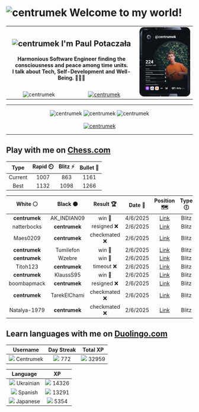 <h1>
  <img
    src="https://emojis.slackmojis.com/emojis/images/1531849430/4246/blob-sunglasses.gif"
    width="30"
    alt="centrumek"
  />
  Welcome to my world!
</h1>

<table>
  <tbody>
    <tr>
      <td align="center" width="70%" colspan="2">
        <h2>
          <img
            src="https://raw.githubusercontent.com/MartinHeinz/MartinHeinz/master/wave.gif"
            width="30px"
            alt="centrumek"
          />
          I'm Paul Potaczała
        </h2>
        <h4>
          Harmonious Software Engineer finding the consciousness and peace among time units.
          <br/>
          I talk about Tech, Self-Development and Well-Being. 🌿🧘🚀
        </h4>
      </td>
      <td width="30%" rowspan="2">
        <a href="https://app.daily.dev/centrumek">
          <img
            src="./devcard.svg"
            alt="centrumek"
          />
        </a>
      </td>
    </tr>
    <tr align="center">
      <td>
        <img
          src="https://komarev.com/ghpvc/?username=centrumek&label=visitors&color=0e75b6&style=flat"
          alt="centrumek"
        >
      </td>
      <td>
        <a href="https://stackoverflow.com/users/14496012/centrumek">
          <img
            src="https://stackoverflow.com/users/flair/14496012.png?theme=dark"
            alt="centrumek"
          >
        </a>
      </td>
    </tr>
  </tbody>
</table>

---
<div align="center">
  <img 
    src="https://github-readme-stats.vercel.app/api?username=centrumek&show_icons=true&count_private=true&theme=dark&hide_border=true&hide=issues,contribs&bg_color=00000000"
    alt="centrumek"
  />
  <img
    src="https://github-readme-stats.vercel.app/api/top-langs/?username=centrumek&layout=compact&hide_border=true&theme=dark&bg_color=00000000&langs_count=6&exclude_repo=air-statistic-app"
    alt="centrumek"
  />
  <img 
    src="https://github-readme-streak-stats.herokuapp.com?user=centrumek&theme=dark&hide_border=true&background=FFFFFF00"
    alt="centrumek"
  />
  <br/>
  <br/>
  <a href="https://www.buymeacoffee.com/centrumek">
    <img
      src="https://cdn.buymeacoffee.com/buttons/v2/default-orange.png"
      height="50"
      width="210"
      alt="centrumek"
    />
  </a>
</div>

---

## Play with me on [Chess.com](https://www.chess.com/member/centrumek)

<div align="center">
<!--START_SECTION:chessStats-->
<!-- Automatically generated with https://github.com/Balastrong/chess-stats-action -->

| Type | Rapid ⏲️ | Blitz ⚡ | Bullet 🔫 |
|:---:|:---:|:---:|:---:|
| Current | 1007 | 863 | 1161 |
| Best | 1132 | 1098 | 1266 |

| White ⚪ | Black ⚫ | Result 🏆 | Date 📅 | Position 🗺️ | Type 🕕 |
|:---:|:---:|:---:|:---:|:---:|:---:|
| **centrumek** | AK_INDIAN09 | win 🥇 | 4/6/2025 | <a href="http://www.ee.unb.ca/cgi-bin/tervo/fen.pl?select=rn3r1k/pbp1q1bQ/1p6/4NB2/2PP3P/8/PP5R/RN2K3 b Q - 0 20">Link</a> | Blitz |
| natterbocks | **centrumek** | resigned ❌ | 2/6/2025 | <a href="http://www.ee.unb.ca/cgi-bin/tervo/fen.pl?select=r3kbQ1/pppb1p2/3p4/3P3p/4P3/8/PPP1N2P/1K1R3R b q - 0 16">Link</a> | Blitz |
| Maes0209 | **centrumek** | checkmated ❌ | 2/6/2025 | <a href="http://www.ee.unb.ca/cgi-bin/tervo/fen.pl?select=r7/2p2ppp/prN1p3/3P4/8/4P1Qk/PP3P2/2K3R1 b - - 3 28">Link</a> | Blitz |
| **centrumek** | Tumilefon | win 🥇 | 2/6/2025 | <a href="http://www.ee.unb.ca/cgi-bin/tervo/fen.pl?select=2r5/R5Bp/3k1R2/1p2p3/1P2P3/8/P5PP/6K1 b - - 2 29">Link</a> | Blitz |
| **centrumek** | Wzebre | win 🥇 | 2/6/2025 | <a href="http://www.ee.unb.ca/cgi-bin/tervo/fen.pl?select=8/6pk/1q2p2p/5P2/5P2/4PN1P/6QK/8 b - - 0 44">Link</a> | Blitz |
| Titoh123 | **centrumek** | timeout ❌ | 2/6/2025 | <a href="http://www.ee.unb.ca/cgi-bin/tervo/fen.pl?select=8/1p6/k7/2b2N2/p7/2P5/PPK5/8 b - - 9 67">Link</a> | Blitz |
| **centrumek** | KlaussS95 | win 🥇 | 2/6/2025 | <a href="http://www.ee.unb.ca/cgi-bin/tervo/fen.pl?select=8/4k3/8/8/8/2QQ4/5K2/8 b - - 6 73">Link</a> | Blitz |
| boombapmack | **centrumek** | resigned ❌ | 2/6/2025 | <a href="http://www.ee.unb.ca/cgi-bin/tervo/fen.pl?select=1r6/8/p7/2PB3p/k2P4/P3P1RP/K5P1/8 b - - 0 35">Link</a> | Blitz |
| **centrumek** | TarekElChami | checkmated ❌ | 2/6/2025 | <a href="http://www.ee.unb.ca/cgi-bin/tervo/fen.pl?select=8/p2kP3/3P4/8/1p6/PP3p2/3R4/4K1q1 w - - 4 46">Link</a> | Blitz |
| Natalya-1979 | **centrumek** | checkmated ❌ | 2/6/2025 | <a href="http://www.ee.unb.ca/cgi-bin/tervo/fen.pl?select=r2q2kr/p4Q2/3N2p1/3pp3/P7/B7/2P1PPBn/1R1R2K1 b - - 0 27">Link</a> | Blitz |

<!--END_SECTION:chessStats-->
</div>

## Learn languages with me on [Duolingo.com](https://www.duolingo.com/profile/Centrumek)

<div align="center">
<!--START_SECTION:duolingoStats-->
<!-- Automatically generated with https://github.com/centrumek/duolingo-readme-stats-->

| Username | Day Streak | Total XP |
|:---:|:---:|:---:|
| <img src="https://raw.githubusercontent.com/centrumek/duolingo-readme-stats/main/assets/duolingo.png" height="12"> Centrumek | <img src="https://raw.githubusercontent.com/centrumek/duolingo-readme-stats/main/assets/streakinactive.svg" height="12"> 772 | <img src="https://raw.githubusercontent.com/centrumek/duolingo-readme-stats/main/assets/xp.svg" height="12"> 32959 | <img src="https://raw.githubusercontent.com/centrumek/duolingo-readme-stats/main/assets/xp.svg" height="12"> 0 |

| Language | XP |
|:---:|:---:|
| <img src="https://raw.githubusercontent.com/centrumek/duolingo-readme-stats/main/assets/langs/ukrainian.svg" height="12"> Ukrainian | <img src="https://raw.githubusercontent.com/centrumek/duolingo-readme-stats/main/assets/xp.svg" height="12"> 14326 |
| <img src="https://raw.githubusercontent.com/centrumek/duolingo-readme-stats/main/assets/langs/spanish.svg" height="12"> Spanish | <img src="https://raw.githubusercontent.com/centrumek/duolingo-readme-stats/main/assets/xp.svg" height="12"> 13291 |
| <img src="https://raw.githubusercontent.com/centrumek/duolingo-readme-stats/main/assets/langs/japanese.svg" height="12"> Japanese | <img src="https://raw.githubusercontent.com/centrumek/duolingo-readme-stats/main/assets/xp.svg" height="12"> 5354 |

<!--END_SECTION:duolingoStats-->
</div>
<!--
**centrumek/centrumek** is a ✨ _special_ ✨ repository because its `README.md` (this file) appears on your GitHub profile.

Here are some ideas to get you started:

- 🔭 I’m currently working on ...
- 🌱 I’m currently learning ...
- 👯 I’m looking to collaborate on ...
- 🤔 I’m looking for help with ...
- 💬 Ask me about ...
- 📫 How to reach me: ...
- 😄 Pronouns: ...
- ⚡ Fun fact: ...
-->
